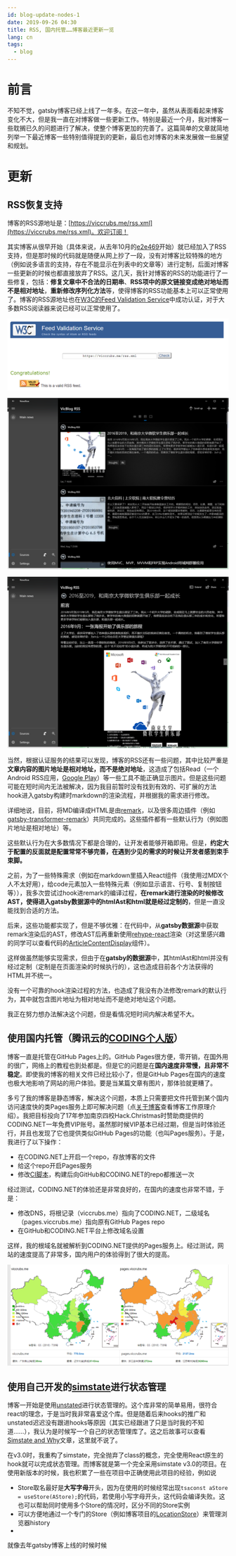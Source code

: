 ```yaml
---
id: blog-update-nodes-1
date: 2019-09-26 04:30
title: RSS, 国内托管……博客最近更新一览
lang: cn
tags:
  - blog
---
```


# 前言

不知不觉，gatsby博客已经上线了一年多。在这一年中，虽然从表面看起来博客变化不大，但是我一直在对博客做一些更新工作。特别是最近一个月，我对博客一些耽搁已久的问题进行了解决，使整个博客更加的完善了。这篇简单的文章就简地列举一下最近博客一些特别值得提到的更新，最后也对博客的未来发展做一些展望和规划。

# 更新

## RSS恢复支持

博客的RSS源地址是：[https://viccrubs.me/rss.xml](https://viccrubs.me/rss.xml)。欢迎订阅！

其实博客从很早开始（具体来说，从去年10月的[e2e469](https://github.com/vicblog/VicBlog-Gatsby/commit/e2e469ae05646590c0a05755e4e23f384102120d#diff-b9e136416b90437fa1dac910280b45fc)开始）就已经加入了RSS支持，但是那时候的代码就是随便从网上抄了一段，没有对博客比较特殊的地方（例如说多语言的支持，存在不能显示在列表中的文章等）进行定制，后面对博客一些更新的时候也都直接放弃了RSS。这几天，我针对博客的RSS的功能进行了一些修复，包括：**修复文章中不合法的日期串**、**RSS项中的原文链接变成绝对地址而不是相对地址**，**重新修改序列化方法**等，使得博客的RSS功能基本上可以正常使用了。博客的RSS源地址也在[W3C的Feed Validation Service](https://validator.w3.org/feed/)中成功认证，对于大多数RSS阅读器来说已经可以正常使用了。

![有效性认证](rss-valid.png)

![文章列表（Newsflow UWP应用）](rss-list.png)

![文章内容（Newsflow UWP应用）](rss-content.png)

当然，根据认证服务的结果可以发现，博客的RSS还有一些问题，其中比较严重是**文章内容的图片地址是相对地址，而不是绝对地址**，这造成了包括Read（一个Android RSS应用，[Google Play](https://play.google.com/store/apps/details?id=com.read.app)）等一些工具不能正确显示图片。但是这些问题可能在短时间内无法被解决，因为我目前暂时没有找到有效的、可扩展的方法hook进入gatsby构建时markdown的渲染流程，并根据我的需求进行修改。

详细地说，目前，将MD编译成HTML是由[remark](https://remark.js.org/)，以及很多周边插件（例如[gatsby-transformer-remark](https://github.com/gatsbyjs/gatsby/tree/master/packages/gatsby-transformer-remark)）共同完成的。这些插件都有一些默认行为（例如图片地址是相对地址）等。

这些默认行为在大多数情况下都是合理的，让开发者能够开箱即用。但是，**约定大于配置的反面就是配置常常不够完善，在遇到少见的需求的时候让开发者感到束手束脚。**

之前，为了一些特殊需求（例如在markdown里插入React组件（我使用过MDX个人不太好用），给code元素加入一些特殊元素（例如显示语言、行号、复制按钮等）），我多次尝试过hook进remark的编译过程，**在remark进行渲染的时候修改AST，使得进入gatsby数据源中的htmlAst和html就是经过定制的**，但是一直没能找到合适的方法。

后来，这些功能都实现了，但是不够优雅：在代码中，从**gatsby数据源**中获取remark渲染后的AST，修改AST后再重新使用[rehype-react](https://github.com/rehypejs/rehype-react)渲染（对这里感兴趣的同学可以查看代码的[ArticleContentDisplay](https://github.com/vicblog/VicBlog-Gatsby/blob/master/src/components/Article/ContentDisplay/index.tsx)组件）。

这样做虽然能够实现需求，但由于在**gatsby的数据源**中，其htmlAst和html并没有经过定制（定制是在页面渲染的时候执行的），这也造成目前各个方法获得的HTML并不统一。

没有一个可靠的hook渲染过程的方法，也造成了我没有办法修改remark的默认行为，其中就包含图片地址为相对地址而不是绝对地址这个问题。

我正在努力想办法解决这个问题，但是看情况短时间内解决希望不大。

## 使用国内托管（腾讯云的[CODING个人版](https://dev.tencent.com/production)）

博客一直是托管在GitHub Pages上的。GitHub Pages很方便，零开销，在国外用的很广，网络上的教程也到处都是。但是它的问题是在**国内速度非常慢，且非常不稳定**。即使我的博客的相关文件已经比较小了，但是GitHub Pages在国内的速度也极大地影响了网站的用户体验。要是当某篇文章有图片，那体验就更糟了。

多亏了我的博客是静态博客，解决这个问题，本质上只需要把文件托管到某个国内访问速度快的类Pages服务上即可解决问题（点[关于博客](/about/project)查看博客工作原理介绍）。我把目标投向了17年参加南京四校Hack.Christmas时赞助商提供的CODING.NET一年免费VIP账号。虽然那时候VIP基本已经过期，但是当时体验还行，并且也发现了它也提供类似GitHub Pages的功能（也叫Pages服务）。于是，我进行了以下操作：

- 在CODING.NET上开启一个repo，存放博客的文件
- 给这个repo开启Pages服务
- 修改[CI脚本](https://github.com/vicblog/VicBlog-Gatsby/blob/master/.travis.yml)，构建后向GitHub和CODING.NET的repo都推送一次

经过测试，CODING.NET的体验还是非常良好的，在国内的速度也非常不错，于是：
- 修改DNS，将根记录（viccrubs.me）指向了CODING.NET，二级域名（pages.viccrubs.me）指向原有GitHub Pages repo
- 在GitHub和CODING.NET平台上修改域名设置

这样，我的根域名就被解析到CODING.NET提供的Pages服务上。经过测试，网站的速度提高了非常多，国内用户的体验得到了很大的提高。

![[站长工具](http://tool.chinaz.com/speedcom/viccrubs.me-pages.viccrubs.me)](speed-comparison.png)

## 使用自己开发的[simstate](https://github.com/viccrubs/simstate)进行状态管理

博客一开始是使用[unstated](https://github.com/jamiebuilds/unstated)进行状态管理的。这个库非常的简单易用，很符合react的理念，于是当时我非常喜爱这个库。但是随着后来hooks的推广和unstated迟迟没有跟进hooks等原因（其实已经跟进了只是当时我的不知道……），我认为是时候写一个自己的状态管理库了。这之后故事可以查看[Simstate and Why](/articles/simstate-and-why)文章，这里就不说了。

在v3.0时，我重构了simstate，完全抛弃了class的概念，完全使用React原生的hook就可以完成状态管理。而博客就是第一个完全采用simstate v3.0的项目。在使用新版本的时候，我也积累了一些在项目中正确使用此项目的经验，例如说

- Store取名最好是**大写字母**开头，因为在使用的时候经常出现`ts±const aStore = useStore(AStore);`的代码，若使用小写字母开头，这代码会编译失败。这也可以帮助同时使用多个Store的情况时，区分不同的Store实例
- 可以方便地通过一个专门的Store（例如博客项目的[LocationStore](https://github.com/vicblog/VicBlog-Gatsby/blob/master/src/stores/LocationStore.tsx)）来管理浏览器history
- 

就像去年gatsby博客上线的时候时候
